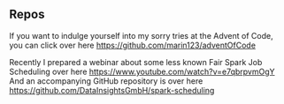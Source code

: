 ## Repos
If you want to indulge yourself into my sorry tries at the Advent of Code, you can click over here https://github.com/marin123/adventOfCode

Recently I prepared a webinar about some less known Fair Spark Job Scheduling over here https://www.youtube.com/watch?v=e7qbrpvmOgY
And an accompanying GitHub repository is over here https://github.com/DataInsightsGmbH/spark-scheduling
